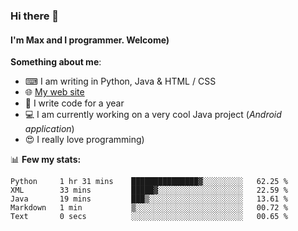 ### Hi there 👋
#### I'm Max and I programmer. Welcome)

**Something about me**:
- ⌨ I am writing in Python, Java & HTML / CSS
- 🌐 [My web site](https://merive.herokuapp.com/)
- 🎈 I write code for a year
- 💻 I am currently working on a very cool Java project (*Android application*)
- 😍 I really love programming)

📊 **Few my stats:**
<!--START_SECTION:waka-->
```text
Python     1 hr 31 mins    ███████████████▓░░░░░░░░░   62.25 % 
XML        33 mins         █████▓░░░░░░░░░░░░░░░░░░░   22.59 % 
Java       19 mins         ███▒░░░░░░░░░░░░░░░░░░░░░   13.61 % 
Markdown   1 min           ▒░░░░░░░░░░░░░░░░░░░░░░░░   00.72 % 
Text       0 secs          ░░░░░░░░░░░░░░░░░░░░░░░░░   00.65 % 
```
<!--END_SECTION:waka-->
